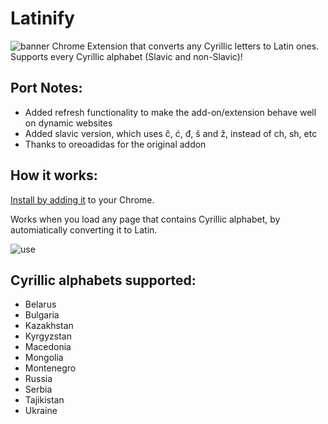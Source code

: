 # Latinify
![banner](images/latinifyGithub.png)
Chrome Extension that converts any Cyrillic letters to Latin ones.
Supports every Cyrillic alphabet (Slavic and non-Slavic)!

Port Notes:
------
* Added refresh functionality to make the add-on/extension behave well on dynamic websites
* Added slavic version, which uses č, ć, đ, š and ž, instead of ch, sh, etc
* Thanks to oreoadidas for the original addon

How it works:
------
[Install by adding it](https://chrome.google.com/webstore/detail/latinify/clhcmoeloccdehioknhbbdokpkceaoha/overview) to your Chrome.

Works when you load any page that contains Cyrillic alphabet, by automiatically converting it to Latin.

![use](/images/1280x800.png)

Cyrillic alphabets supported:
----------------------------
* Belarus
* Bulgaria
* Kazakhstan
* Kyrgyzstan
* Macedonia
* Mongolia
* Montenegro
* Russia
* Serbia
* Tajikistan
* Ukraine
